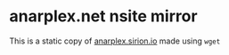 # anarplex.net nsite mirror

This is a static copy of [anarplex.sirion.io](https://anarplex.sirion.io/) made using `wget`


